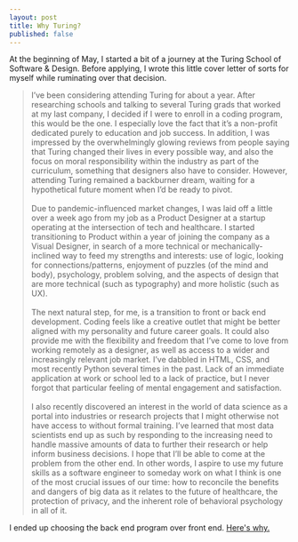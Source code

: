 ```yaml
---
layout: post
title: Why Turing?
published: false
---
```


At the beginning of May, I started a bit of a journey at the Turing School of Software & Design. Before applying, I wrote this little cover letter of sorts for myself while ruminating over that decision.

> I’ve been considering attending Turing for about a year. After researching schools and talking to several Turing grads that worked at my last company, I decided if I were to enroll in a coding program, this would be the one. I especially love the fact that it’s a non-profit dedicated purely to education and job success. In addition, I was impressed by the overwhelmingly glowing reviews from people saying that Turing changed their lives in every possible way, and also the focus on moral responsibility within the industry as part of the curriculum, something that designers also have to consider. However, attending Turing remained a backburner dream, waiting for a hypothetical future moment when I’d be ready to pivot.<br>
<br>Due to pandemic-influenced market changes, I was laid off a little over a week ago from my job as a Product Designer at a startup operating at the intersection of tech and healthcare. I started transitioning to Product within a year of joining the company as a Visual Designer, in search of a more technical or mechanically-inclined way to feed my strengths and interests: use of logic, looking for connections/patterns, enjoyment of puzzles (of the mind and body), psychology, problem solving, and the aspects of design that are more technical (such as typography) and more holistic (such as UX).
<br><br>The next natural step, for me, is a transition to front or back end development. Coding feels like a creative outlet that might be better aligned with my personality and future career goals. It could also provide me with the flexibility and freedom that I’ve come to love from working remotely as a designer, as well as access to a wider and increasingly relevant job market. I’ve dabbled in HTML, CSS, and most recently Python several times in the past. Lack of an immediate application at work or school led to a lack of practice, but I never forgot that particular feeling of mental engagement and satisfaction.
<br><br>I also recently discovered an interest in the world of data science as a portal into industries or research projects that I might otherwise not have access to without formal training. I’ve learned that most data scientists end up as such by responding to the increasing need to handle massive amounts of data to further their research or help inform business decisions. I hope that I’ll be able to come at the problem from the other end. In other words, I aspire to use my future skills as a software engineer to someday work on what I think is one of the most crucial issues of our time: how to reconcile the benefits and dangers of big data as it relates to the future of healthcare, the protection of privacy, and the inherent role of behavioral psychology in all of it.

I ended up choosing the back end program over front end. [Here's why.]()
